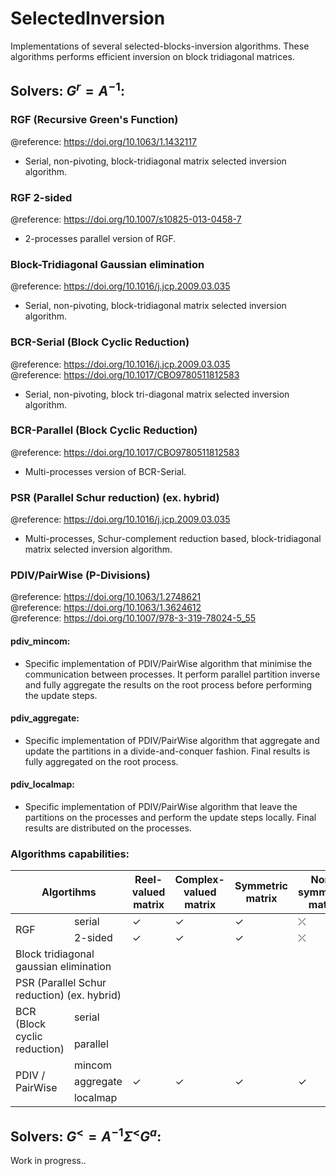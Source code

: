 # SelectedInversion
Implementations of several selected-blocks-inversion algorithms. These algorithms performs efficient inversion on block tridiagonal matrices.

## Solvers: $G^r = A^{-1}$:
### __RGF__ (Recursive Green's Function)
@reference: https://doi.org/10.1063/1.1432117  
- Serial, non-pivoting, block-tridiagonal matrix selected inversion algorithm.
    
### __RGF 2-sided__ 
@reference: https://doi.org/10.1007/s10825-013-0458-7  
- 2-processes parallel version of RGF.

### __Block-Tridiagonal Gaussian elimination__
@reference: https://doi.org/10.1016/j.jcp.2009.03.035
- Serial, non-pivoting, block-tridiagonal matrix selected inversion algorithm.

### __BCR-Serial__ (Block Cyclic Reduction)
@reference: https://doi.org/10.1016/j.jcp.2009.03.035  
@reference: https://doi.org/10.1017/CBO9780511812583
- Serial, non-pivoting, block tri-diagonal matrix selected inversion algorithm. 

### __BCR-Parallel__ (Block Cyclic Reduction)
@reference: https://doi.org/10.1017/CBO9780511812583
- Multi-processes version of BCR-Serial.

### __PSR__ (Parallel Schur reduction) (ex. hybrid)
@reference: https://doi.org/10.1016/j.jcp.2009.03.035
- Multi-processes, Schur-complement reduction based, block-tridiagonal matrix selected inversion algorithm.

### __PDIV/PairWise__ (P-Divisions)
@reference: https://doi.org/10.1063/1.2748621  
@reference: https://doi.org/10.1063/1.3624612  
@reference: https://doi.org/10.1007/978-3-319-78024-5_55  

#### pdiv_mincom:
- Specific implementation of PDIV/PairWise algorithm that minimise the communication between processes. It perform parallel partition inverse and fully aggregate the results on the root process before performing the update steps.

#### pdiv_aggregate:
- Specific implementation of PDIV/PairWise algorithm that aggregate and update the partitions in a divide-and-conquer fashion. Final results is fully aggregated on the root process.

#### pdiv_localmap:
- Specific implementation of PDIV/PairWise algorithm that leave the partitions on the processes and perform the update steps locally. Final results are distributed on the processes.

### Algorithms capabilities:

<table class="tg">
<thead>
  <tr>
    <th class="tg-7btt" colspan="2">Algortihms</th>
    <th class="tg-7btt">Reel-valued matrix</th>
    <th class="tg-7btt">Complex-valued matrix</th>
    <th class="tg-7btt">Symmetric matrix</th>
    <th class="tg-7btt">Non-symmetric matrix</th>
  </tr>
</thead>
<tbody>
  <tr>
    <td class="tg-0pky" rowspan="2">RGF</td>
    <td class="tg-f8tv">serial</td>
    <td class="tg-c3ow">✓</td>
    <td class="tg-c3ow">✓</td>
    <td class="tg-c3ow">✓</td>
    <td class="tg-c3ow">⤫</td>
  </tr>
  <tr>
    <td class="tg-f8tv">2-sided</td>
    <td class="tg-zw5y">✓</td>
    <td class="tg-c3ow">✓</td>
    <td class="tg-c3ow">✓</td>
    <td class="tg-c3ow">⤫</td>
  </tr>
  <tr>
    <td class="tg-0pky" colspan="2">Block tridiagonal gaussian elimination</td>
    <td class="tg-c3ow"></td>
    <td class="tg-c3ow"></td>
    <td class="tg-c3ow"></td>
    <td class="tg-c3ow"></td>
  </tr>
  <tr>
    <td class="tg-0pky" colspan="2">PSR (Parallel Schur reduction) (ex. hybrid)</td>
    <td class="tg-c3ow"></td>
    <td class="tg-c3ow"></td>
    <td class="tg-c3ow"></td>
    <td class="tg-c3ow"></td>
  </tr>
  <tr>
    <td class="tg-0pky" rowspan="2">BCR (Block cyclic reduction)</td>
    <td class="tg-f8tv">serial</td>
    <td class="tg-c3ow"></td>
    <td class="tg-c3ow"></td>
    <td class="tg-c3ow"></td>
    <td class="tg-c3ow"></td>
  </tr>
  <tr>
    <td class="tg-f8tv">parallel</td>
    <td class="tg-c3ow"></td>
    <td class="tg-c3ow"></td>
    <td class="tg-c3ow"></td>
    <td class="tg-c3ow"></td>
  </tr>
  <tr>
    <td class="tg-0pky" rowspan="3">PDIV / PairWise</td>
    <td class="tg-f8tv">mincom</td>
    <td class="tg-c3ow"></td>
    <td class="tg-c3ow"></td>
    <td class="tg-c3ow"></td>
    <td class="tg-c3ow"></td>
  </tr>
  <tr>
    <td class="tg-f8tv">aggregate</td>
    <td class="tg-c3ow">✓</td>
    <td class="tg-c3ow">✓</td>
    <td class="tg-c3ow">✓</td>
    <td class="tg-c3ow">✓</td>
  </tr>
  <tr>
    <td class="tg-f8tv">localmap</td>
    <td class="tg-c3ow"></td>
    <td class="tg-c3ow"></td>
    <td class="tg-c3ow"></td>
    <td class="tg-c3ow"></td>
  </tr>
</tbody>
</table>





## Solvers: $G^< = A^{-1} \Sigma^{<} G^{a}$:
Work in progress..